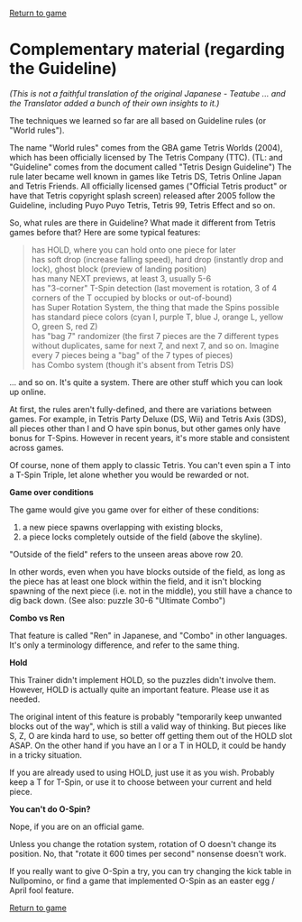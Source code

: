 [Return to game](https://user670.github.io/tetris-trainer-tres-bien/)

# Complementary material (regarding the Guideline)

*(This is not a faithful translation of the original Japanese - Teatube ... and the Translator added a bunch of their own insights to it.)*

The techniques we learned so far are all based on Guideline rules (or "World rules").

The name "World rules" comes from the GBA game Tetris Worlds (2004), which has been officially licensed by The Tetris Company (TTC). (TL: and "Guideline" comes from the document called "Tetris Design Guideline") The rule later became well known in games like Tetris DS, Tetris Online Japan and Tetris Friends. All officially licensed games ("Official Tetris product" or have that Tetris copyright splash screen) released after 2005 follow the Guideline, including Puyo Puyo Tetris, Tetris 99, Tetris Effect and so on.

So, what rules are there in Guideline? What made it different from Tetris games before that? Here are some typical features:

> has HOLD, where you can hold onto one piece for later<br />
> has soft drop (increase falling speed), hard drop (instantly drop and lock), ghost block (preview of landing position)<br />
> has many NEXT previews, at least 3, usually 5-6<br />
> has "3-corner" T-Spin detection (last movement is rotation, 3 of 4 corners of the T occupied by blocks or out-of-bound)<br />
> has Super Rotation System, the thing that made the Spins possible<br />
> has standard piece colors (cyan I, purple T, blue J, orange L, yellow O, green S, red Z)<br />
> has "bag 7" randomizer (the first 7 pieces are the 7 different types without duplicates, same for next 7, and next 7, and so on. Imagine every 7 pieces being a "bag" of the 7 types of pieces)<br />
> has Combo system (though it's absent from Tetris DS)

... and so on. It's quite a system. There are other stuff which you can look up online.

At first, the rules aren't fully-defined, and there are variations between games. For example, in Tetris Party Deluxe (DS, Wii) and Tetris Axis (3DS), all pieces other than I and O have spin bonus, but other games only have bonus for T-Spins. However in recent years, it's more stable and consistent across games.

Of course, none of them apply to classic Tetris. You can't even spin a T into a T-Spin Triple, let alone whether you would be rewarded or not.

**Game over conditions**

The game would give you game over for either of these conditions:

1. a new piece spawns overlapping with existing blocks,
2. a piece locks completely outside of the field (above the skyline).

"Outside of the field" refers to the unseen areas above row 20.

In other words, even when you have blocks outside of the field, as long as the piece has at least one block within the field, and it isn't blocking spawning of the next piece (i.e. not in the middle), you still have a chance to dig back down. (See also: puzzle 30-6 "Ultimate Combo")

**Combo vs Ren**

That feature is called "Ren" in Japanese, and "Combo" in other languages. It's only a terminology difference, and refer to the same thing.

**Hold**

This Trainer didn't implement HOLD, so the puzzles didn't involve them. However, HOLD is actually quite an important feature. Please use it as needed.

The original intent of this feature is probably "temporarily keep unwanted blocks out of the way", which is still a valid way of thinking. But pieces like S, Z, O are kinda hard to use, so better off getting them out of the HOLD slot ASAP. On the other hand if you have an I or a T in HOLD, it could be handy in a tricky situation.

If you are already used to using HOLD, just use it as you wish. Probably keep a T for T-Spin, or use it to choose between your current and held piece.

**You can't do O-Spin?**

Nope, if you are on an official game.

Unless you change the rotation system, rotation of O doesn't change its position. No, that "rotate it 600 times per second" nonsense doesn't work.

If you really want to give O-Spin a try, you can try changing the kick table in Nullpomino, or find a game that implemented O-Spin as an easter egg / April fool feature.

[Return to game](https://user670.github.io/tetris-trainer-tres-bien/)
